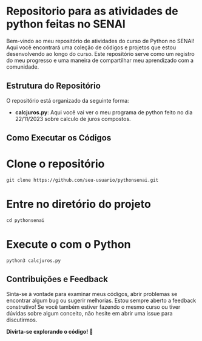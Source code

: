 # Repositorio para as atividades de python feitas no SENAI

Bem-vindo ao meu repositório de atividades do curso de Python no SENAI! Aqui você encontrará uma coleção de códigos e projetos que estou desenvolvendo ao longo do curso. Este repositório serve como um registro do meu progresso e uma maneira de compartilhar meu aprendizado com a comunidade.

## Estrutura do Repositório

O repositório está organizado da seguinte forma:

- **calcjuros.py**: Aqui você vai ver o meu programa de python feito no dia 22/11/2023 sobre calculo de juros compostos.

## Como Executar os Códigos

# Clone o repositório
```
git clone https://github.com/seu-usuario/pythonsenai.git
```
# Entre no diretório do projeto
```
cd pythonsenai
```
# Execute o com o Python
```
python3 calcjuros.py
```
## Contribuições e Feedback

Sinta-se à vontade para examinar meus códigos, abrir problemas se encontrar algum bug ou sugerir melhorias. Estou sempre aberto a feedback construtivo! Se você também estiver fazendo o mesmo curso ou tiver dúvidas sobre algum conceito, não hesite em abrir uma issue para discutirmos.

**Divirta-se explorando o código!** 🚀
